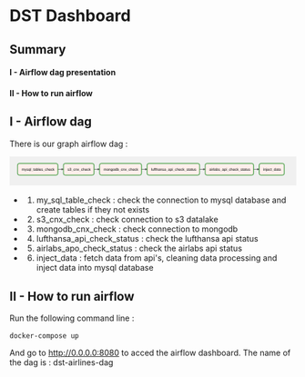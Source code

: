 # DST Dashboard


## Summary
#### I - Airflow dag presentation
#### II - How to run airflow

## I - Airflow dag
There is our graph airflow dag : 

![Alt Text](readme_assests/airflow_dag_graph.png)

- 1. my_sql_table_check : check the connection to mysql database and create tables if they not exists
- 2. s3_cnx_check : check connection to s3 datalake
- 3. mongodb_cnx_check : check connection to mongodb
- 4. lufthansa_api_check_status : check the lufthansa api status
- 5. airlabs_apo_check_status : check the airlabs api status
- 6. inject_data : fetch data from api's, cleaning data processing and inject data into mysql database

## II - How to run airflow

Run the following command line :
```
docker-compose up
```

And go to http://0.0.0.0:8080 to acced the airflow dashboard. The name of the dag is : dst-airlines-dag

